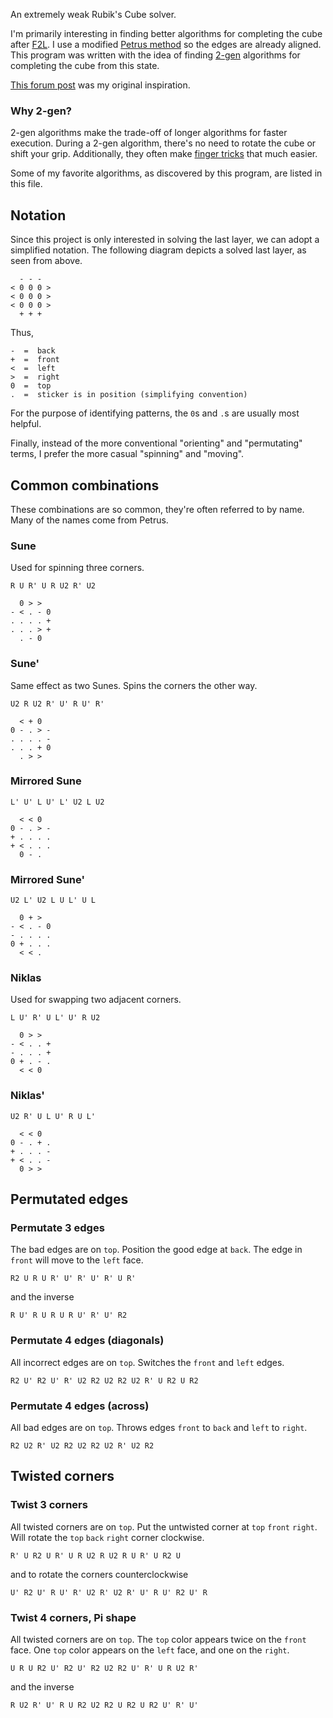 An extremely weak Rubik's Cube solver.

I'm primarily interesting in finding better algorithms for completing the cube
after [F2L][f2l].  I use a modified [Petrus method][petrus] so the edges are
already aligned.  This program was written with the idea of finding
[2-gen][2gen] algorithms for completing the cube from this state.

[This forum post][forum] was my original inspiration.

### Why 2-gen?

2-gen algorithms make the trade-off of longer algorithms for faster execution.
During a 2-gen algorithm, there's no need to rotate the cube or shift your
grip.  Additionally, they often make [finger tricks][tricks] that much easier.

[f2l]: http//www.speedsolving.com/wiki/index.php/First_Two_Layers
[petrus]: http//lar5.com/cube/
[forum]: http//www.speedsolving.com/forum/showthread.php?16047-OCELL-CPLL-a-2-gen-friendly-alternative-to-COLL-EPLL
[2gen]: http://www.speedsolving.com/wiki/index.php/2-Gen
[tricks]: http://www.cubewhiz.com/fingertricks.html

Some of my favorite algorithms, as discovered by this program, are listed in
this file.

## Notation

Since this project is only interested in solving the last layer, we can adopt a
simplified notation.  The following diagram depicts a solved last layer, as
seen from above.

      - - -
    < 0 0 0 >
    < 0 0 0 >
    < 0 0 0 >
      + + +

Thus,

    -  =  back
    +  =  front
    <  =  left
    >  =  right
    0  =  top
    .  =  sticker is in position (simplifying convention)

For the purpose of identifying patterns, the `0`s and `.`s are usually most
helpful.

Finally, instead of the more conventional "orienting" and "permutating" terms,
I prefer the more casual "spinning" and "moving".

## Common combinations

These combinations are so common, they're often referred to by name.  Many of
the names come from Petrus.

### Sune

Used for spinning three corners.

    R U R' U R U2 R' U2

      0 > >
    - < . - 0
    . . . . +
    . . . > +
      . - 0

### Sune'

Same effect as two Sunes.  Spins the corners the other way.

    U2 R U2 R' U' R U' R'

      < + 0
    0 - . > -
    . . . . -
    . . . + 0
      . > >

### Mirrored Sune

    L' U' L U' L' U2 L U2

      < < 0
    0 - . > -
    + . . . .
    + < . . .
      0 - .

### Mirrored Sune'

    U2 L' U2 L U L' U L

      0 + >
    - < . - 0
    - . . . .
    0 + . . .
      < < .

### Niklas

Used for swapping two adjacent corners.

    L U' R' U L' U' R U2

      0 > >
    - < . . +
    - . . . +
    0 + . - .
      < < 0

### Niklas'

    U2 R' U L U' R U L'

      < < 0
    0 - . + .
    + . . . -
    + < . . -
      0 > >

## Permutated edges

### Permutate 3 edges

The bad edges are on `top`.  Position the good edge at `back`.  The edge in
`front` will move to the `left` face.

    R2 U R U R' U' R' U' R' U R'

and the inverse

    R U' R U R U R U' R' U' R2

### Permutate 4 edges (diagonals)

All incorrect edges are on `top`.  Switches the `front` and `left` edges.

    R2 U' R2 U' R' U2 R2 U2 R2 U2 R' U R2 U R2

### Permutate 4 edges (across)

All bad edges are on `top`. Throws edges `front` to `back` and `left` to
`right`.

    R2 U2 R' U2 R2 U2 R2 U2 R' U2 R2

## Twisted corners

### Twist 3 corners

All twisted corners are on `top`.  Put the untwisted corner at `top` `front`
`right`.  Will rotate the `top` `back` `right` corner clockwise.

    R' U R2 U R' U R U2 R U2 R U R' U R2 U

and to rotate the corners counterclockwise

    U' R2 U' R U' R' U2 R' U2 R' U' R U' R2 U' R

### Twist 4 corners, Pi shape

All twisted corners are on `top`.  The `top` color appears twice on the `front`
face.  One `top` color appears on the `left` face, and one on the `right`.

    U R U R2 U' R2 U' R2 U2 R2 U' R' U R U2 R'

and the inverse

    R U2 R' U' R U R2 U2 R2 U R2 U R2 U' R' U'

